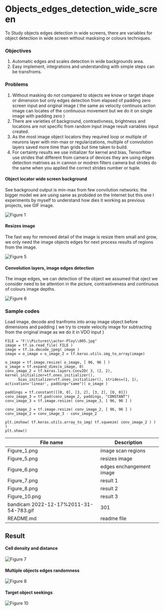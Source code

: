# Objects_edges_detection_wide_screen

To Study objects edges detection in wide screens, there are variables for object detection in wide screen without masksing or colours techniques.

### Objectives ###

1. Automatic edges and scales detection in wide backgrounds area.
2. Easy implement, integrations and understanding with simple steps can be transfroms.

### Problems ###

1. Without masking do not compared to objects we know or target shape or dimension but only edges detection from elapsed of padding zero screen input and original image ( the same as velocity continuos action image can locates of the continuous movement but we do it on single image with padding zero )
2. There are varieties of background, contrastivness, brightness and locations are not specific from random input image result variables input created.
3. As the most image object locators they required loop or multiple of neurons layer with min-max or regularizations, multiple of convolution layers saved more time than grids but time taken to build.
4. For certainty results we use initializer for kernel and bias, Tensorflow use strides that different from camera of devices they are using edges detection matrixes as in cannon or modren filters camera but strides do the same when you applied the correct strides number or tuple.

#### Object locator wide screen background ####

See background output is min-max from few convilution networks. the bigger model we are using same as probided on the Internet but this one I experiments by myself to understand how dies it working as previous projects, see GIF image.

![Figure 1](https://github.com/jkaewprateep/Objects_edges_detection_wide_screen/blob/main/Figure_1.png "Figure 1")

#### Resizes image ####

The fast way for removed detail of the image is resize them small and grow, we only need the image objects edges for next process results of regions from the image.

![Figure 5](https://github.com/jkaewprateep/Objects_edges_detection_wide_screen/blob/main/Figure_5.png "Figure 5")

#### Convolution layers, image edges detection ####

The image edges, we can detection of the object we assumed that oject we consider need to be attention in the picture, contrastiveness and continuous of colours image depths.

![Figure 6](https://github.com/jkaewprateep/Objects_edges_detection_wide_screen/blob/main/Figure_6.png "Figure 6")

### Sample codes ###

Load image, decode and tranfroms into array image object before dimensions and padding ( we try to create velocity image for subtracting from the original image as we do it in VDO input )

```
FILE = "F:\\Pictures\\actor-Ploy\\005.jpg"
image = tf.io.read_file( FILE )
image = tf.io.decode_jpeg( image )
image = o_image = o_image_2 = tf.keras.utils.img_to_array(image)

o_image = tf.image.resize( o_image, [ 96, 96 ] )
o_image = tf.expand_dims(o_image, 0)
conv_image_2 = tf.keras.layers.Conv2D( 3, (2, 2), kernel_initializer=tf.ones_initializer(), 
      bias_initializer=tf.ones_initializer(), strides=(1, 1), activation='linear', padding="same")( o_image )

paddings = tf.constant([[0, 0], [3, 2], [3, 2], [0, 0]])
conv_image_3 = tf.pad(conv_image_2, paddings, "CONSTANT")
conv_image_3 = tf.image.resize( conv_image_3, [ 96, 96 ] )

conv_image_2 = tf.image.resize( conv_image_2, [ 96, 96 ] )
conv_image_2 = conv_image_3 - conv_image_2

plt.imshow( tf.keras.utils.array_to_img( tf.squeeze( conv_image_2 ) ) )
plt.show()
```

| File name | Description |
| --- | --- |
| Figure_1.png | image scan regions |
| Figure_5.png | resizes image |
| Figure_6.png | edges enchangement image |
| Figure_7.png | result 1 |
| Figure_8.png | result 2 |
| Figure_10.png | result 3 |
| bandicam 2022-12-17%2011-31-54-783.gif | 301 |
| README.md | readme file |

## Result ##

#### Cell density and distance ####

![Figure 7](https://github.com/jkaewprateep/Objects_edges_detection_wide_screen/blob/main/Figure_7.png "Figure 7")

#### Multiple objects edges randomness ####

![Figure 8](https://github.com/jkaewprateep/Objects_edges_detection_wide_screen/blob/main/Figure_8.png "Figure 8")

#### Target object seekings ####

![Figure 10](https://github.com/jkaewprateep/Objects_edges_detection_wide_screen/blob/main/Figure_10.png "Figure 10")
